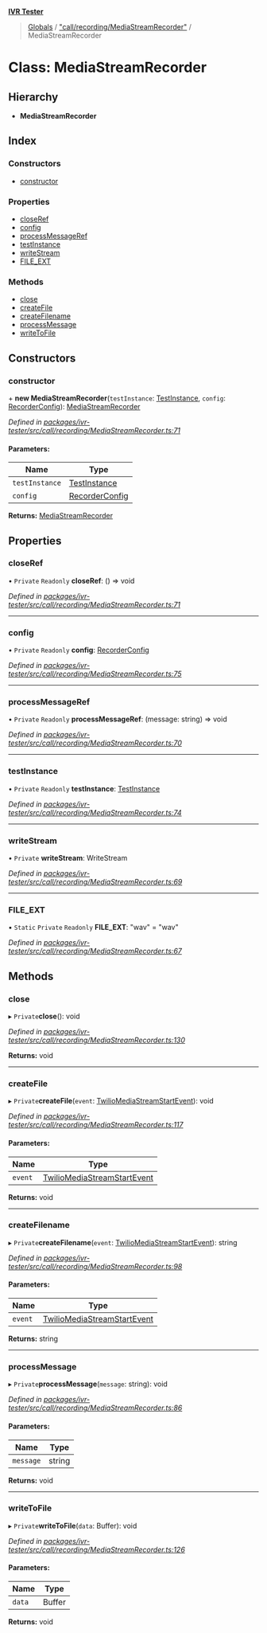 **[IVR Tester](../README.md)**

> [Globals](../README.md) / ["call/recording/MediaStreamRecorder"](../modules/_call_recording_mediastreamrecorder_.md) / MediaStreamRecorder

# Class: MediaStreamRecorder

## Hierarchy

* **MediaStreamRecorder**

## Index

### Constructors

* [constructor](_call_recording_mediastreamrecorder_.mediastreamrecorder.md#constructor)

### Properties

* [closeRef](_call_recording_mediastreamrecorder_.mediastreamrecorder.md#closeref)
* [config](_call_recording_mediastreamrecorder_.mediastreamrecorder.md#config)
* [processMessageRef](_call_recording_mediastreamrecorder_.mediastreamrecorder.md#processmessageref)
* [testInstance](_call_recording_mediastreamrecorder_.mediastreamrecorder.md#testinstance)
* [writeStream](_call_recording_mediastreamrecorder_.mediastreamrecorder.md#writestream)
* [FILE\_EXT](_call_recording_mediastreamrecorder_.mediastreamrecorder.md#file_ext)

### Methods

* [close](_call_recording_mediastreamrecorder_.mediastreamrecorder.md#close)
* [createFile](_call_recording_mediastreamrecorder_.mediastreamrecorder.md#createfile)
* [createFilename](_call_recording_mediastreamrecorder_.mediastreamrecorder.md#createfilename)
* [processMessage](_call_recording_mediastreamrecorder_.mediastreamrecorder.md#processmessage)
* [writeToFile](_call_recording_mediastreamrecorder_.mediastreamrecorder.md#writetofile)

## Constructors

### constructor

\+ **new MediaStreamRecorder**(`testInstance`: [TestInstance](../interfaces/_testing_test_testinstanceclass_.testinstance.md), `config`: [RecorderConfig](../interfaces/_call_recording_mediastreamrecorder_.recorderconfig.md)): [MediaStreamRecorder](_call_recording_mediastreamrecorder_.mediastreamrecorder.md)

*Defined in [packages/ivr-tester/src/call/recording/MediaStreamRecorder.ts:71](https://github.com/SketchingDev/ivr-tester/blob/c5ffee0/packages/ivr-tester/src/call/recording/MediaStreamRecorder.ts#L71)*

#### Parameters:

Name | Type |
------ | ------ |
`testInstance` | [TestInstance](../interfaces/_testing_test_testinstanceclass_.testinstance.md) |
`config` | [RecorderConfig](../interfaces/_call_recording_mediastreamrecorder_.recorderconfig.md) |

**Returns:** [MediaStreamRecorder](_call_recording_mediastreamrecorder_.mediastreamrecorder.md)

## Properties

### closeRef

• `Private` `Readonly` **closeRef**: () => void

*Defined in [packages/ivr-tester/src/call/recording/MediaStreamRecorder.ts:71](https://github.com/SketchingDev/ivr-tester/blob/c5ffee0/packages/ivr-tester/src/call/recording/MediaStreamRecorder.ts#L71)*

___

### config

• `Private` `Readonly` **config**: [RecorderConfig](../interfaces/_call_recording_mediastreamrecorder_.recorderconfig.md)

*Defined in [packages/ivr-tester/src/call/recording/MediaStreamRecorder.ts:75](https://github.com/SketchingDev/ivr-tester/blob/c5ffee0/packages/ivr-tester/src/call/recording/MediaStreamRecorder.ts#L75)*

___

### processMessageRef

• `Private` `Readonly` **processMessageRef**: (message: string) => void

*Defined in [packages/ivr-tester/src/call/recording/MediaStreamRecorder.ts:70](https://github.com/SketchingDev/ivr-tester/blob/c5ffee0/packages/ivr-tester/src/call/recording/MediaStreamRecorder.ts#L70)*

___

### testInstance

• `Private` `Readonly` **testInstance**: [TestInstance](../interfaces/_testing_test_testinstanceclass_.testinstance.md)

*Defined in [packages/ivr-tester/src/call/recording/MediaStreamRecorder.ts:74](https://github.com/SketchingDev/ivr-tester/blob/c5ffee0/packages/ivr-tester/src/call/recording/MediaStreamRecorder.ts#L74)*

___

### writeStream

• `Private` **writeStream**: WriteStream

*Defined in [packages/ivr-tester/src/call/recording/MediaStreamRecorder.ts:69](https://github.com/SketchingDev/ivr-tester/blob/c5ffee0/packages/ivr-tester/src/call/recording/MediaStreamRecorder.ts#L69)*

___

### FILE\_EXT

▪ `Static` `Private` `Readonly` **FILE\_EXT**: \"wav\" = "wav"

*Defined in [packages/ivr-tester/src/call/recording/MediaStreamRecorder.ts:67](https://github.com/SketchingDev/ivr-tester/blob/c5ffee0/packages/ivr-tester/src/call/recording/MediaStreamRecorder.ts#L67)*

## Methods

### close

▸ `Private`**close**(): void

*Defined in [packages/ivr-tester/src/call/recording/MediaStreamRecorder.ts:130](https://github.com/SketchingDev/ivr-tester/blob/c5ffee0/packages/ivr-tester/src/call/recording/MediaStreamRecorder.ts#L130)*

**Returns:** void

___

### createFile

▸ `Private`**createFile**(`event`: [TwilioMediaStreamStartEvent](../interfaces/_call_twiliocaller_.twiliomediastreamstartevent.md)): void

*Defined in [packages/ivr-tester/src/call/recording/MediaStreamRecorder.ts:117](https://github.com/SketchingDev/ivr-tester/blob/c5ffee0/packages/ivr-tester/src/call/recording/MediaStreamRecorder.ts#L117)*

#### Parameters:

Name | Type |
------ | ------ |
`event` | [TwilioMediaStreamStartEvent](../interfaces/_call_twiliocaller_.twiliomediastreamstartevent.md) |

**Returns:** void

___

### createFilename

▸ `Private`**createFilename**(`event`: [TwilioMediaStreamStartEvent](../interfaces/_call_twiliocaller_.twiliomediastreamstartevent.md)): string

*Defined in [packages/ivr-tester/src/call/recording/MediaStreamRecorder.ts:98](https://github.com/SketchingDev/ivr-tester/blob/c5ffee0/packages/ivr-tester/src/call/recording/MediaStreamRecorder.ts#L98)*

#### Parameters:

Name | Type |
------ | ------ |
`event` | [TwilioMediaStreamStartEvent](../interfaces/_call_twiliocaller_.twiliomediastreamstartevent.md) |

**Returns:** string

___

### processMessage

▸ `Private`**processMessage**(`message`: string): void

*Defined in [packages/ivr-tester/src/call/recording/MediaStreamRecorder.ts:86](https://github.com/SketchingDev/ivr-tester/blob/c5ffee0/packages/ivr-tester/src/call/recording/MediaStreamRecorder.ts#L86)*

#### Parameters:

Name | Type |
------ | ------ |
`message` | string |

**Returns:** void

___

### writeToFile

▸ `Private`**writeToFile**(`data`: Buffer): void

*Defined in [packages/ivr-tester/src/call/recording/MediaStreamRecorder.ts:126](https://github.com/SketchingDev/ivr-tester/blob/c5ffee0/packages/ivr-tester/src/call/recording/MediaStreamRecorder.ts#L126)*

#### Parameters:

Name | Type |
------ | ------ |
`data` | Buffer |

**Returns:** void
